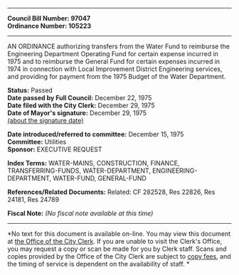 * * * * *  
  
**Council Bill Number: [](#h0)[](#h2)97047**   
**Ordinance Number: 105223**  
  
* * * * *  
  
AN ORDINANCE authorizing transfers from the Water Fund to reimburse the Engineering Department Operating Fund for certain expense incurred in 1975 and to reimburse the General Fund for certain expenses incurred in 1974 in connection with Local Improvement District Engineering services, and providing for payment from the 1975 Budget of the Water Department.  
  
**Status:** Passed   
**Date passed by Full Council:** December 22, 1975   
**Date filed with the City Clerk:** December 29, 1975   
**Date of Mayor's signature:** December 29, 1975   
[(about the signature date)](/~public/approvaldate.htm)   
  
  
**Date introduced/referred to committee:** December 15, 1975   
**Committee:** Utilities   
**Sponsor:** EXECUTIVE REQUEST   
  
**Index Terms:** WATER-MAINS, CONSTRUCTION, FINANCE, TRANSFERRING-FUNDS, WATER-DEPARTMENT, ENGINEERING-DEPARTMENT, WATER-FUND, GENERAL-FUND  
  
**References/Related Documents:** Related: CF 282528, Res 22826, Res 24181, Res 24789  
  
**Fiscal Note:** *(No fiscal note available at this time)*  
  
* * * * *  
  
*No text for this document is available on-line. You may view this document at [the Office of the City Clerk](http://www.seattle.gov/leg/clerk/contactUs.htm). If you are unable to visit the Clerk's Office, you may request a copy or scan be made for you by Clerk staff. Scans and copies provided by the Office of the City Clerk are subject to [copy fees](http://clerk.seattle.gov/~public/clerkfees.htm), and the timing of service is dependent on the availability of staff. *  
  
  
